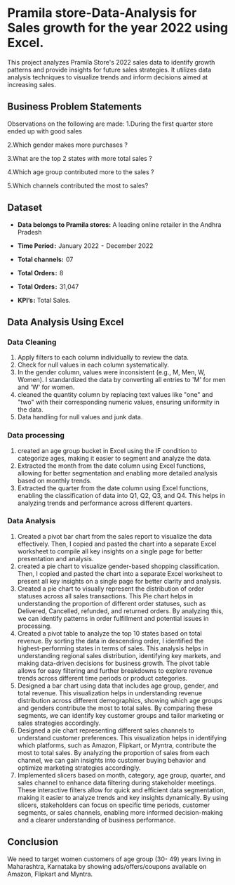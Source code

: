 # Pramila store-Data-Analysis for Sales growth for the year 2022 using Excel.

This project analyzes Pramila Store's 2022 sales data to identify growth patterns and provide insights for future sales strategies. It utilizes data analysis techniques to visualize trends and inform decisions aimed at increasing sales.
## Business Problem Statements
Observations on the following are made:
1.During the first quarter store ended up with good sales

2.Which gender makes more purchases ?

3.What are the top 2 states with more total sales ?

4.Which age group contributed more to the sales ?

5.Which channels contributed the most to sales?


## Dataset

- **Data belongs to Pramila stores:** A leading online retailer in the Andhra Pradesh
- **Time Period :**  January 2022  -  December 2022
- **Total channels:**  07
- **Total Orders :**  8
- **Total Orders :**  31,047

- **KPI’s :** Total Sales.

## Data Analysis Using Excel

### Data Cleaning
1. Apply filters to each column individually to review the data.
2. Check for null values in each column systematically.
3. In the gender column, values were inconsistent (e.g., M, Men, W, Women). I standardized the data by converting all entries to 'M' for men and 'W' for women.
4. cleaned the quantity column by replacing text values like "one" and "two" with their corresponding numeric values, ensuring uniformity in the data.
3. Data handling for null values and junk data.


### Data processing
1. created an age group bucket in Excel using the IF condition to categorize ages, making it easier to segment and analyze the data.
2. Extracted the month from the date column using Excel functions, allowing for better segmentation and enabling more detailed analysis based on monthly trends.
3. Extracted the quarter from the date column using Excel functions, enabling the classification of data into Q1, Q2, Q3, and Q4. This helps in analyzing trends and performance across different quarters.

### Data Analysis

1. Created a pivot bar chart from the sales report to visualize the data effectively. Then, I copied and pasted the chart into a separate Excel worksheet to compile all key insights on a single page for better presentation and analysis.
2. created a pie chart to visualize gender-based shopping classification. Then, I copied and pasted the chart into a separate Excel worksheet to present all key insights on a single page for better clarity and analysis.
3. Created a pie chart to visually represent the distribution of order statuses across all sales transactions. This Pie chart helps in understanding the proportion of different order statuses, such as Delivered, Cancelled, refunded, and returned orders. By analyzing this, we can identify patterns in order fulfillment and potential issues in processing.
4. Created a pivot table to analyze the top 10 states based on total revenue. By sorting the data in descending order, I identified the highest-performing states in terms of sales. This analysis helps in understanding regional sales distribution, identifying key markets, and making data-driven decisions for business growth. The pivot table allows for easy filtering and further breakdowns to explore revenue trends across different time periods or product categories.
5. Designed a bar chart using data that includes age group, gender, and total revenue. This visualization helps in understanding revenue distribution across different demographics, showing which age groups and genders contribute the most to total sales. By comparing these segments, we can identify key customer groups and tailor marketing or sales strategies accordingly. 
6. Designed a pie chart representing different sales channels to understand customer preferences. This visualization helps in identifying which platforms, such as Amazon, Flipkart, or Myntra, contribute the most to total sales. By analyzing the proportion of sales from each channel, we can gain insights into customer buying behavior and optimize marketing strategies accordingly. 
7. Implemented slicers based on month, category, age group, quarter, and sales channel to enhance data filtering during stakeholder meetings. These interactive filters allow for quick and efficient data segmentation, making it easier to analyze trends and key insights dynamically. By using slicers, stakeholders can focus on specific time periods, customer segments, or sales channels, enabling more informed decision-making and a clearer understanding of business performance.


## Conclusion

We need to target women customers of age group (30- 49) years living in Maharashtra, Karnataka by showing ads/offers/coupons available on Amazon, Flipkart and Myntra.




